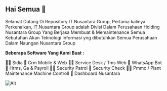 ## Hai Semua 👋

Selamat Datang Di Repository IT.Nusantara Group, 
Pertama kalinya Perkenalkan, IT.Nusantara Group adalah Divisi Dalam Perusahaan Holding Nusantara Group Yang Berjasa Membuat & Memaintenance Semua Kebutuhan Akan Teknologi Informasi yng dibutuhkan Semua Perusahaan Dalam Naungan Nusantara Group

**Beberapa Software Yang Kami Buat :**

🙋‍♀️ Sidia
🌈 Crm Mobile & Web
👩‍💻 Service Desk / Tms Web
🍿 WhatsApp Bot
🧙 Hrms, Ga & Payroll
🙋‍♀️ Security Patrol
🌈 Security Check
👩‍💻 Pmmc / Plant Maintenance Machine Controll
🍿 Dashboard Nusantara

![Alt](https://repobeats.axiom.co/api/embed/936204ae9978c3f6b72eb08ce07534ab97bbd6d2.svg "Repobeats analytics image")
